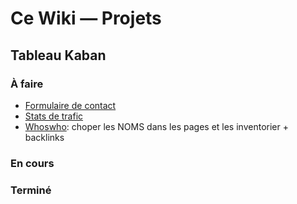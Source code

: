 # Ce Wiki — Projets

## Tableau Kaban
### À faire
- [Formulaire de contact](https://github.com/topics/contact-form)
- [Stats de trafic](https://github.com/nchah/github-traffic-stats)
- [Whoswho](./whoswho.md): choper les NOMS dans les pages et les inventorier + backlinks

<!--
- [Site web à part entière](https://jekyllrb.com/)
-->

### En cours

### Terminé
